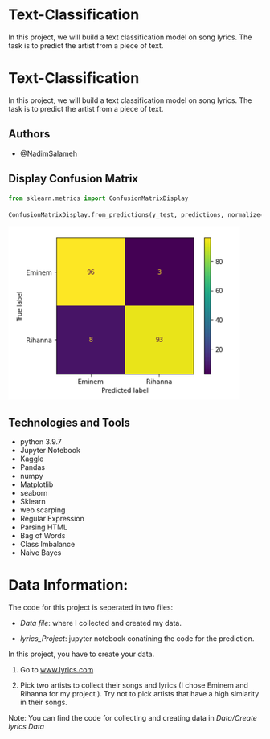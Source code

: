# Text-Classification
In this project, we will build a text classification model on song lyrics. The task is to predict the artist from a piece of text.


# Text-Classification
In this project, we will build a text classification model on song lyrics. The task is to predict the artist from a piece of text.


## Authors

- [@NadimSalameh](https://github.com/NadimSalameh)


## Display Confusion Matrix

```python
from sklearn.metrics import ConfusionMatrixDisplay

ConfusionMatrixDisplay.from_predictions(y_test, predictions, normalize=None)

```
![App Screenshot](https://github.com/NadimSalameh/Text-Classification/blob/main/Lyrics_Confusion_Matrix.png)

## Technologies and Tools

* python 3.9.7
* Jupyter Notebook
* Kaggle
* Pandas 
* numpy
* Matplotlib
* seaborn
* Sklearn
* web scarping
* Regular Expression
* Parsing HTML
* Bag of Words
* Class Imbalance
* Naive Bayes


# Data Information:

The code for this project is seperated in two files:

* *Data file*: where I collected and created my data.

* *lyrics_Project*: jupyter notebook conatining the code for the prediction.



In this project, you have to create your data.

1) Go to www.lyrics.com

2) Pick two artists to collect their songs and lyrics (I chose Eminem and Rihanna for my project ). Try not to pick artists that have a high simlarity in their songs.

Note: You can find the code for collecting and creating data in *Data/Create lyrics Data*




